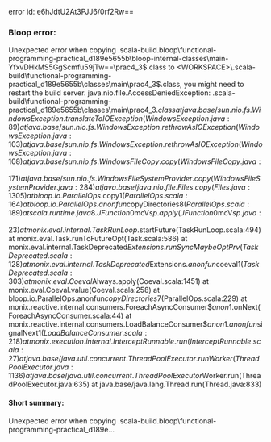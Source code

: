 error id: e6hJdtU2At3PJJ6/0rf2Rw==
### Bloop error:

Unexpected error when copying <WORKSPACE>\.scala-build\.bloop\functional-programming-practical_d189e5655b\bloop-internal-classes\main-YfxvDHkMS5GgScmfu59jTw==\prac4_3$.class to <WORKSPACE>\.scala-build\functional-programming-practical_d189e5655b\classes\main\prac4_3$.class, you might need to restart the build server.
java.nio.file.AccessDeniedException: <WORKSPACE>\.scala-build\functional-programming-practical_d189e5655b\classes\main\prac4_3$.class
	at java.base/sun.nio.fs.WindowsException.translateToIOException(WindowsException.java:89)
	at java.base/sun.nio.fs.WindowsException.rethrowAsIOException(WindowsException.java:103)
	at java.base/sun.nio.fs.WindowsException.rethrowAsIOException(WindowsException.java:108)
	at java.base/sun.nio.fs.WindowsFileCopy.copy(WindowsFileCopy.java:171)
	at java.base/sun.nio.fs.WindowsFileSystemProvider.copy(WindowsFileSystemProvider.java:284)
	at java.base/java.nio.file.Files.copy(Files.java:1305)
	at bloop.io.ParallelOps$.copy$1(ParallelOps.scala:164)
	at bloop.io.ParallelOps$.$anonfun$copyDirectories$8(ParallelOps.scala:189)
	at scala.runtime.java8.JFunction0$mcV$sp.apply(JFunction0$mcV$sp.java:23)
	at monix.eval.internal.TaskRunLoop$.startFuture(TaskRunLoop.scala:494)
	at monix.eval.Task.runToFutureOpt(Task.scala:586)
	at monix.eval.internal.TaskDeprecated$Extensions.runSyncMaybeOptPrv(TaskDeprecated.scala:128)
	at monix.eval.internal.TaskDeprecated$Extensions.$anonfun$coeval$1(TaskDeprecated.scala:303)
	at monix.eval.Coeval$Always.apply(Coeval.scala:1451)
	at monix.eval.Coeval.value(Coeval.scala:258)
	at bloop.io.ParallelOps$.$anonfun$copyDirectories$7(ParallelOps.scala:229)
	at monix.reactive.internal.consumers.ForeachAsyncConsumer$$anon$1.onNext(ForeachAsyncConsumer.scala:44)
	at monix.reactive.internal.consumers.LoadBalanceConsumer$$anon$1.$anonfun$signalNext$1(LoadBalanceConsumer.scala:218)
	at monix.execution.internal.InterceptRunnable.run(InterceptRunnable.scala:27)
	at java.base/java.util.concurrent.ThreadPoolExecutor.runWorker(ThreadPoolExecutor.java:1136)
	at java.base/java.util.concurrent.ThreadPoolExecutor$Worker.run(ThreadPoolExecutor.java:635)
	at java.base/java.lang.Thread.run(Thread.java:833)
#### Short summary: 

Unexpected error when copying <WORKSPACE>\.scala-build\.bloop\functional-programming-practical_d189e...
